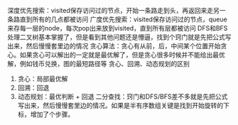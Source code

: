 深度优先搜索：visited保存访问过的节点，开始一条路走到头，再返回来走另一条路直到所有的几点都被访问
广度优先搜索：visited保存访问过的节点，queue来存每一层的node，每次pop出来放到visited，直到所有层都被访问
DFS和BFS处理二叉树基本掌握了，但是看到其他问题还是懵逼，找到个窍门就是先把公式写出来，然后慢慢套里边的情况
贪心算法：贪心有从前，后，中间某个位置开始贪心。如果贪心可以解出的一定就是最优解了，但是贪心很多时候并不能给出最优解，例如钱币兑换，图的最短路径等
贪心、回溯、动态规划的区别
1. 贪心：局部最优解
2. 回溯：回退
3. 动态规划：最优判断 + 回退
二分查找：窍门和DFS/BFS差不多就是先把公式写出来，然后慢慢套里边的情况。如果是半有序数组关键是找到开始旋转的下标，增加了个步骤。